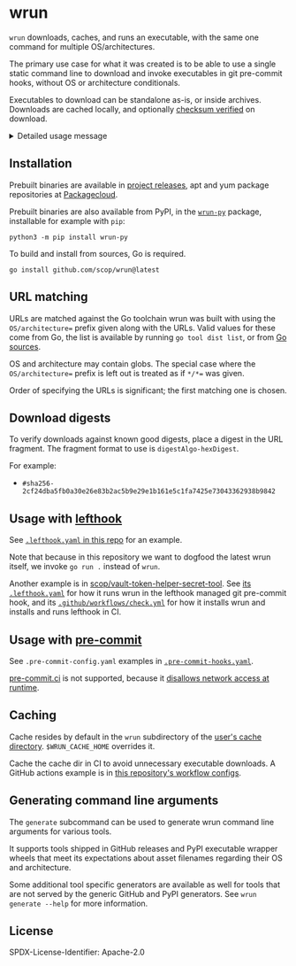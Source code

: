 # wrun

`wrun` downloads, caches, and runs an executable,
with the same one command for multiple OS/architectures.

The primary use case for what it was created is to be able to use a single static command line to download
and invoke executables in git pre-commit hooks, without OS or architecture conditionals.

Executables to download can be standalone as-is, or inside archives.
Downloads are cached locally, and optionally [checksum verified](#download-digests) on download.

<details>
<summary>Detailed usage message</summary>

```shellsession
$ wrun --help
wrun downloads, caches, and runs executables.

OS and architecture matcher arguments for URLs to download and (if applicable) executables within archives can be used to construct command lines that work across multiple operating systems and architectures.

The OS and architecture wrun was built for are matched against the given matchers.
OS and architecture parts of the matcher may be globs.
Order of the matcher arguments is significant: the first match of each is chosen.

As a special case, a matcher argument with no matcher part is treated as if it was given with the matcher */*.
On Windows, .exe is automatically appended to any archive exe path resulting from a */ prefixed match.

URL fragments, if present, are treated as hashAlgo-hexDigest strings, and downloads are checked against them.

The first non-flag argument or -- terminates wrun arguments.
Remaining ones are passed to the downloaded executable.

Environment variables:
- WRUN_ARGS_FILE: path to file containing command line arguments to prepend, one per line
- WRUN_CACHE_HOME: cache location, defaults to wrun subdir in the user's cache dir
- WRUN_OS_ARCH: override OS/arch for matching
- WRUN_VERBOSE: output verbosity, false decreases, true increases

Usage:
  wrun [flags] -- [executable arguments]
  wrun [command]

Available Commands:
  completion  Generate the autocompletion script for the specified shell
  generate    generate wrun command line arguments for various tools
  help        Help about any command

Flags:
  -p, --archive-exe-path strings   [OS/arch=]path to executable within archive matcher (separator always /, implies archive processing)
  -n, --dry-run                    dry run, skip execution (but do download/set up cache)
  -h, --help                       help for wrun
  -t, --http-timeout duration      HTTP client timeout (default 5m0s)
  -u, --url strings                [OS/arch=]URL matcher (at least one required)
  -v, --version                    version for wrun

Use "wrun [command] --help" for more information about a command.
```

</details>

## Installation

Prebuilt binaries are available in
[project releases](https://github.com/scop/wrun/releases),
apt and yum package repositories at
[Packagecloud](https://packagecloud.io/scop/wrun).

Prebuilt binaries are also available from PyPI,
in the [`wrun-py`](https://pypi.org/project/wrun-py/) package,
installable for example with `pip`:

```shell
python3 -m pip install wrun-py
```

To build and install from sources, Go is required.

```
go install github.com/scop/wrun@latest
```

## URL matching

URLs are matched against the Go toolchain wrun was built with using
the `OS/architecture=` prefix given along with the URLs. Valid values
for these come from Go, the list is available by running
`go tool dist list`, or from
[Go sources](https://cs.opensource.google/go/go/+/refs/tags/go1.23.2:src/cmd/dist/build.go;l=1728-1778).

OS and architecture may contain globs. The special case where the
`OS/architecture=` prefix is left out is treated as if `*/*=` was
given.

Order of specifying the URLs is significant; the first matching one
is chosen.

## Download digests

To verify downloads against known good digests, place a digest in the URL
fragment.
The fragment format to use is `digestAlgo-hexDigest`.

For example:

- `#sha256-2cf24dba5fb0a30e26e83b2ac5b9e29e1b161e5c1fa7425e73043362938b9842`

## Usage with [lefthook](https://github.com/evilmartians/lefthook)

See [`.lefthook.yaml` in this repo](.lefthook.yaml) for an example.

Note that because in this repository we want to dogfood the latest wrun itself,
we invoke `go run .` instead of `wrun`.

Another example is in
[scop/vault-token-helper-secret-tool](https://github.com/scop/vault-token-helper-secret-tool).
See [its `.lefthook.yaml`](https://github.com/scop/vault-token-helper-secret-tool/blob/main/.lefthook.yaml)
for how it runs wrun in the lefthook managed git pre-commit hook, and its
[`.github/workflows/check.yml`](https://github.com/scop/vault-token-helper-secret-tool/blob/main/.github/workflows/check.yaml)
for how it installs wrun and installs and runs lefthook in CI.

## Usage with [pre-commit](https://pre-commit.com)

See `.pre-commit-config.yaml` examples in
[`.pre-commit-hooks.yaml`](.pre-commit-hooks.yaml).

[pre-commit.ci](https://pre-commit.ci) is not supported, because it
[disallows network access at runtime](https://github.com/pre-commit-ci/issues/issues/196#issuecomment-1810937079).

## Caching

Cache resides by default in the `wrun` subdirectory of
the [user's cache directory](https://pkg.go.dev/os#UserCacheDir).
`$WRUN_CACHE_HOME` overrides it.

Cache the cache dir in CI to avoid unnecessary executable downloads.
A GitHub actions example is in [this repository's workflow configs](https://github.com/scop/wrun/blob/9438206aac358acf9f13fc8c72cf8297272dfcd3/.github/workflows/check.yaml#L14-L19).

## Generating command line arguments

The `generate` subcommand can be used to generate wrun command line arguments for various tools.

It supports tools shipped in GitHub releases and PyPI executable wrapper wheels that meet its expectations
about asset filenames regarding their OS and architecture.

Some additional tool specific generators are available as well for tools that are not served by the generic GitHub and PyPI generators.
See `wrun generate --help` for more information.

## License

SPDX-License-Identifier: Apache-2.0
